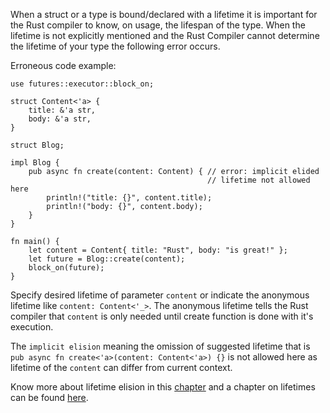 When a struct or a type is bound/declared with a lifetime it is important for 
the Rust compiler to know, on usage, the lifespan of the type. When the 
lifetime is not explicitly mentioned and the Rust Compiler cannot determine 
the lifetime of your type the following error occurs.

Erroneous code example:

```compile_fail,E0726
use futures::executor::block_on;

struct Content<'a> {
    title: &'a str,
    body: &'a str,
}

struct Blog;

impl Blog {
    pub async fn create(content: Content) { // error: implicit elided 
                                            // lifetime not allowed here
        println!("title: {}", content.title);
        println!("body: {}", content.body);
    }
}

fn main() {
    let content = Content{ title: "Rust", body: "is great!" };
    let future = Blog::create(content);
    block_on(future);
}
```

Specify desired lifetime of parameter `content` or indicate the anonymous 
lifetime like `content: Content<'_>`. The anonymous lifetime tells the Rust 
compiler that `content` is only needed until create function is done with 
it's execution.

The `implicit elision` meaning the omission of suggested lifetime that is 
`pub async fn create<'a>(content: Content<'a>) {}` is not allowed here as 
lifetime of the `content` can differ from current context.

Know more about lifetime elision in this 
[chapter][lifetime-elision] and a chapter on lifetimes can be found
[here][lifetimes].

[lifetime-elision]: https://doc.rust-lang.org/book/ch10-03-lifetime-syntax.html#lifetime-elision
[lifetimes]: https://doc.rust-lang.org/rust-by-example/scope/lifetime.html